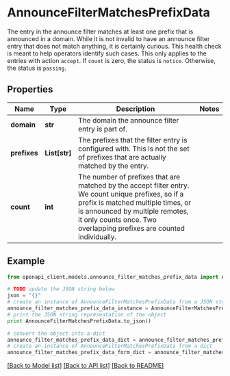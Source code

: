 # AnnounceFilterMatchesPrefixData

The entry in the announce filter matches at least one prefix that is announced in a domain. While it is not invalid to have an announce filter entry that does not match anything, it is certainly curious. This health check is meant to help operators identify such cases. This only applies to the entries with action `accept`.  If `count` is zero, the status is `notice`. Otherwise, the status is `passing`. 

## Properties

Name | Type | Description | Notes
------------ | ------------- | ------------- | -------------
**domain** | **str** | The domain the announce filter entry is part of.  | 
**prefixes** | **List[str]** | The prefixes that the filter entry is configured with. This is not the set of prefixes that are actually matched by the entry.  | 
**count** | **int** | The number of prefixes that are matched by the accept filter entry. We count unique prefixes, so if a prefix is matched multiple times, or is announced by multiple remotes, it only counts once. Two overlapping prefixes are counted individually.  | 

## Example

```python
from openapi_client.models.announce_filter_matches_prefix_data import AnnounceFilterMatchesPrefixData

# TODO update the JSON string below
json = "{}"
# create an instance of AnnounceFilterMatchesPrefixData from a JSON string
announce_filter_matches_prefix_data_instance = AnnounceFilterMatchesPrefixData.from_json(json)
# print the JSON string representation of the object
print AnnounceFilterMatchesPrefixData.to_json()

# convert the object into a dict
announce_filter_matches_prefix_data_dict = announce_filter_matches_prefix_data_instance.to_dict()
# create an instance of AnnounceFilterMatchesPrefixData from a dict
announce_filter_matches_prefix_data_form_dict = announce_filter_matches_prefix_data.from_dict(announce_filter_matches_prefix_data_dict)
```
[[Back to Model list]](../README.md#documentation-for-models) [[Back to API list]](../README.md#documentation-for-api-endpoints) [[Back to README]](../README.md)


